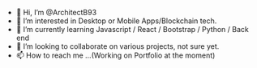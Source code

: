 - 👋 Hi, I’m @ArchitectB93
- 👀 I’m interested in Desktop or Mobile Apps/Blockchain tech. 
- 🌱 I’m currently learning Javascript / React / Bootstrap / Python / Back end
- 💞️ I’m looking to collaborate on various projects, not sure yet. 
- 📫 How to reach me ...(Working on Portfolio at the moment)

<!---
ArchitectB93/ArchitectB93 is a ✨ special ✨ repository because its `README.md` (this file) appears on your GitHub profile.
You can click the Preview link to take a look at your changes.
--->
